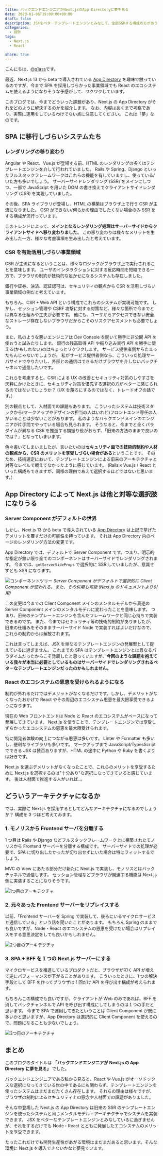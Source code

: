 ```yaml
---
title: バックエンドエンジニアがNext.jsのApp Directoryに夢を見る
date: 2023-01-06T19:00:00+09:00
draft: false
description: JSXをベターテンプレートエンジンとみなして、全部SSRする構成の方がありがたい場合もあるよって話
categories:
  - 設計
tags:
  - Next.js
  - React

share: true
---
```


こんにちは、[@p1ass](https://twitter.com/p1ass)です。

最近、Next.js 13 から beta で導入されている [App Directory](https://beta.nextjs.org/docs/app-directory-roadmap) を趣味で触っているのですが、今まで SPA を採用しづらかった事業領域でも React のエコシステムを使えるようになりそうな予感がして、ワクワクしています。

このブログでは、今までどういった課題があり、Next.js の App Directory がそれをどのように解決するのかを紹介します。
なお、内容はあくまで考察であり、実際に運用をしているわけでない点に注意してください。
これは「夢」なのです。

<!--more-->

## SPA に移行しづらいシステムたち

### レンダリングの移り変わり

Angular や React、Vue.js が登場する前、HTML のレンダリングの多くはテンプレートエンジンを介して行われていました。
Rails や Spring、Django といったフルスタックフレームワークはこれらの機能を有していますし、使っている/いた方も多いでしょう。
サーバーサイドレンダリング (SSR) をメインにしつつ、一部で JavaScript を用いた DOM の書き換えでクライアントサイドレンダリング (CSR) を実現していました。

その後、SPA ライブラリが登場し、HTML の構築はブラウザ上で行う CSR が主流になりました。
CSR ができない/何らかの理由でしたくない場合のみ SSR をする構成が流行っています。

このトレンドによって、**メインとなるレンダリング処理はサーバーサイドからクライアントサイドへ移り変わりました**。
この移り変わりは様々なメリットを生み出した一方、様々な考慮事項を生み出したと考えています。

### CSR を有効活用しづらい事業領域

CSR が主流になるということは、様々なロジックがブラウザ上で実行されることを意味します。
ユーザのインタラクションに対する反応時間を短縮できる一方で、ブラウザの制約が技術的な足かせになるシステムも存在しました。

銀行や証券、決済、認証認可は、セキュリティの観点から CSR を活用しづらい事業領域の例だと考えています。

もちろん、CSR + Web API という構成でこれらのシステムが実現可能です。
しかし、セッション管理や CSRF 攻撃に対する対策など、様々な箇所で今までとは異なる仕組みや工夫が必要です。
他にも、ユーザからアクセスできない安全なストレージ存在しないブラウザだからこそのリスクアセスメントも必要でしょう。

また、私のような悪いエンジニアは Dev Console を開いて勝手に非公開 API を使おうと試みたりします。
銀行の残高取得 API や振り込み実行 API を勝手に使える(かもしれない)のはちょっとワクワクします。
サービス提供者側からたまったもんじゃないでしょうが。
私がサービス提供者側なら、こういった処理サーバサイドでやりたいし、外部との通信はできるだけブラウザを介しないバックチャネルで通信したいです。

これらを考慮すると、CSR による UX の改善とセキュリティ対策のしやすさを天秤にかけたときに、セキュリティ対策を優先する選択の方がベターに感じられるのではないでしょうか？
(UX を蔑ろにするのではなく、トレードオフの話です。)

別の観点として、人材面での課題もあります。
こういったシステムは技術スタックから(マークアップやデザインの担当の人はいれど)フロントエンド専任の人がいることは少ないことがあります。
私のようなバックエンドメインのエンジニアが片手間でやっている場合も見られます。
そうなると、今までと全くパラダイムが異なる CSR を推進する旗振り役がおらず、「旧来の方法のままで良いのでは？」となっていまいます。

色々書いてしまいましたが、言いたいのは**セキュリティ面での技術的制約や人材の観点から、CSR のメリットを享受しづらい場合がある**ということです。
そのため、技術選定において、テンプレートエンジンによる旧来のアーキテクチャと対等なレベルで戦えてなかったように感じています。
(Rails x Vue.js / React といった構成もできますが、同様の理由であえて選択するほどではないと思います。)

## App Directory によって Next.js は他と対等な選択肢になりうる

### Server Component がデフォルトの世界

しかし、Next.js 13 から beta で導入されている [App Directory](https://beta.nextjs.org/docs/app-directory-roadmap) は上記で挙げたデメリットを覆すだけの可能性を持っています。
それは App Directory 内のページのレンダリング方法の変更です。

App Directory では、デフォルトで Server Component です。つまり、明示的な指定が無い限り全てのコンポーネントはサーバーサイドでレンダリングされます。
今までは、`getServerSideProps` で選択的に SSR していましたが、意識せずとも SSR になります。

![コンポーネントツリー](./component-tree.webp)
_Server Component がデフォルトで選択的に Client Component が使われる。また、その併用も可能 (Next.js のドキュメントより引用)_

この変更は今までの Client Component メインのメンタルモデルから真逆の Server Component メインのメンタルモデルに変わったことを意味します。
つまり、旧来のテンプレートエンジンを含んだフレームワークと同じ心持ちで実装できるのです。
また、今まではセキュリティ等の技術的制約がありましたが、旧来の仕組みをそのままサーバーサイド Node で実装すればよいだけなので、これらの制約からは解放されます。

これは言ってしまえば、JSX を単なるテンプレートエンジンの発展型として捉えているに過ぎません。
これまでの SPA はテンプレートエンジンとは異なるパラダイムだったからこそ発展したと思っていますが、**今回のような課題を抱えている我々が本当に必要としているものはサーバーサイドでレンダリングされるベターなテンプレートエンジンだったのかもしれません。**

### React のエコシステムの恩恵を受けられるようになる

制約が外れるだけではデメリットがなくなるだけです。しかし、デメリットがなくなったおかげで React やその周辺のエコシステム恩恵を最大限享受できるようになります。

現在の Web フロントエンドは Node と React のエコシステムがベースになって発展してきています。
Next.js を使うことで、テンプレートエンジンでは享受しずらかったエコシステムの恩恵を最大限受けられます。

特に開発者体験の向上につながる恩恵は多いです。
Linter や Formatter も多いし、便利なライブラリも多いです。
マークアップまで JavaScript/TypesScript でできる JSX は賛否ありますが、HTML の途中に Python や Ruby を書くよりは好きです。

Next.js を選ぶデメリットがなくなったことで、これらのメリットを享受するために Next.js を選択するのは"十分あり"な選択になってきていると感じています。
後は人材面で推進する人がいれば..。

## どういうアーキテクチャになるか

では、実際に Next.js を採用するとしてどんなアーキテクチャになるのでしょうか？
構成を 3 つほど考えてみます。

### 1. モノリスから Frontend サーバを分離する

1 つ目は Rails や Django などフルスタックフレームワーク上に構築されたモノリスから Frontend サーバーを分離する構成です。
サーバーサイドでの処理が必要で、SPA に切り出したかったが切り出せずにいた場合は特にフィットするでしょう。

MVC の View にあたる部分だけ新たに Next.js で実装し、モノリスとはバックチャネルで通信します。
セッション管理などブラウザが関連する機能は Next.js 側に実装することになりそうです。

![1つ目のアーキテクチャ](./architecture-1.png)

### 2. 元々あった Frontend サーバーをリプレイスする

以前、「Frontend サーバーを Spring で実装して、後ろにいるマイクロサービスと通信している」という話を聞いたことがあります。
もちろん Spring のままでも良いですが、Node・React のエコシステムの恩恵を受けたい場合はリプレイスをする意思決定をしても良いかもしれません。

![2つ目のアーキテクチャ](./architecture-2.png)

### 3. SPA + BFF を１つの Next.js サーバーにする

マイクロサービスを推進しているプロダクトだと、ブラウザが叩く API が増えて逆にパフォーマンスが下がることがあります。
こういったときに、1 つの解決手段として BFF を作ってブラウザは 1 回だけ API を呼び出す構成が考えられます。

もちろんこの構成でも良いですが、クライアントが Web のみであれば、BFF を消してバックチャンネルで API を呼び出す構成にしてしまうのは１つの手だと思います。
今まで SPA で運用してきたということは Client Component が既に多いかと思いますが、App Directory は選択的に Client Component を使えるので、問題になることも少ないでしょう。

![3つ目のアーキテクチャ](./architecture-3.png)

## まとめ

このブログのタイトルは **「バックエンドエンジニアが Next.js の App Directory に夢を見る」** でした。

バックエンドエンジニアである私から見ると、React や Vue.js がオーソドックスな選択になってきている世の中であるにも関わらず、テンプレートエンジンを使ったシステムはまだまだたくさん存在します。
それらの理由は様々ですが、ブラウザの制約によるセキュリティ上の懸念や人材面での課題がありました。

そんな中登場した Next.js の App Directory は旧来の SSR のテンプレートエンジンを使ったシステムと同じメンタルモデル・アーキテクチャでシステムを実装できます。
JSX をベターなテンプレートエンジンとみなしているに過ぎませんが、それをするだけでも Node・React とともに発展したエコシステムのメリットを享受できます。

たったこれだけでも開発生産性があがる環境はまだまだあると思います。そんな環境に Next.js を導入できないかなと夢見ています。
